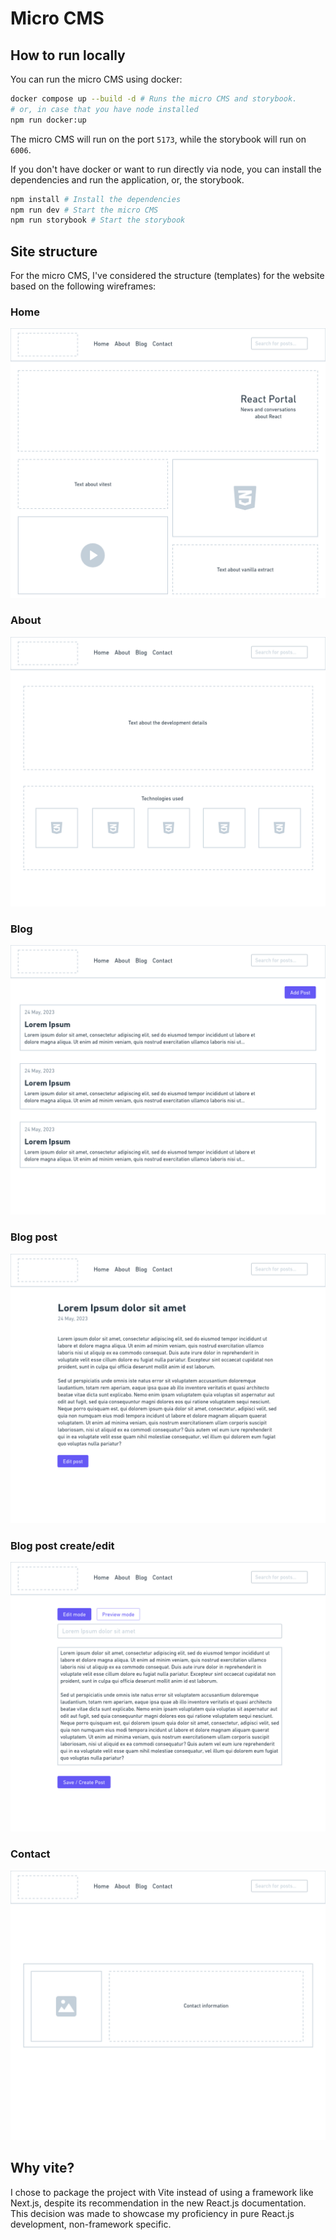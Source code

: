 # Micro CMS

## How to run locally

You can run the micro CMS using docker:

```bash
docker compose up --build -d # Runs the micro CMS and storybook.
# or, in case that you have node installed
npm run docker:up
```

The micro CMS will run on the port `5173`, while the storybook will run on `6006`.

If you don't have docker or want to run directly via node, you can install the dependencies and run the application, or, the storybook.

```bash
npm install # Install the dependencies
npm run dev # Start the micro CMS
npm run storybook # Start the storybook
```
## Site structure
For the micro CMS, I've considered the structure (templates) for the website based on the following wireframes:

### Home
<img src="./.github/assets/wireframes/home.png" alt="Home">

### About
<img src="./.github/assets/wireframes/about.png" alt="About">

### Blog
<img src="./.github/assets/wireframes/blog.png" alt="Blog">

### Blog post
<img src="./.github/assets/wireframes/blog-post.png" alt="Blog PostModel">

### Blog post create/edit
<img src="./.github/assets/wireframes/blog-post-edit.png" alt="Blog PostModel Edit">

### Contact
<img src="./.github/assets/wireframes/contact.png" alt="Contact">

## Why vite?

I chose to package the project with Vite instead of using a framework like Next.js, despite its recommendation in the new React.js documentation. This decision was made to showcase my proficiency in pure React.js development, non-framework specific.
